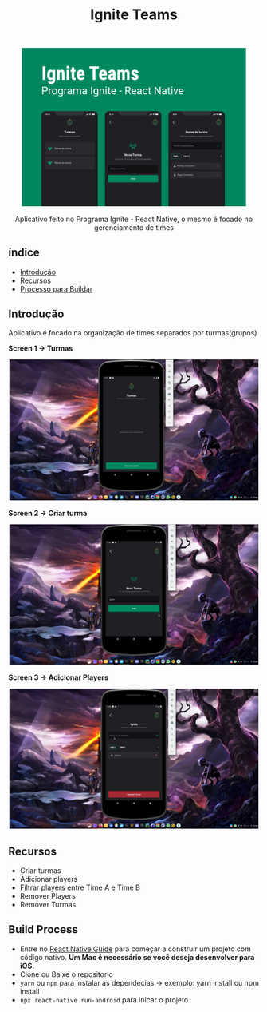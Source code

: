 
<h1 align="center"> Ignite Teams </h1> <br>
<p align="center">
    <img alt="CompassFlix" title="CompassFlix" src="./readme-assets/Capa.png" width="450">
  </a>
</p>

<p align="center">
  Aplicativo feito no Programa Ignite - React Native,
  o mesmo é focado no gerenciamento de times
</p>

## índice

- [Introdução](#introdução)
- [Recursos](#Recursos)
- [Processo para Buildar](#build-process)

<!-- END doctoc generated TOC please keep comment here to allow auto update -->

## Introdução

<!-- [![Build Status](https://travis-ci.org/gitpoint/git-point-site.svg?branch=master&status=passed)](https://travis-ci.org/gitpoint/git-point-site.svg?branch=master) -->


Aplicativo é focado na organização de times separados por turmas(grupos)

**Screen 1 -> Turmas**

<p align="center">
  <img src = "./readme-assets/turmas.png" width=500>
</p>

**Screen 2 -> Criar turma**

<p align="center">
  <img src = "./readme-assets/criar-turmas.png" width=500>
</p>

**Screen 3 -> Adicionar Players**

<p align="center">
  <img src = "./readme-assets/players.png" width=500>
</p>

## Recursos

* Criar turmas
* Adicionar players
* Filtrar players entre Time A e Time B 
* Remover Players
* Remover Turmas
## Build Process

- Entre no [React Native Guide](https://reactnative.dev/docs/environment-setup) para começar a construir um projeto com código nativo. **Um Mac é necessário se você deseja desenvolver para iOS.**
- Clone ou Baixe o repositorio
- `yarn` ou `npm` para instalar as dependecias -> exemplo: yarn install ou npm install
- `npx react-native run-android` para inicar o projeto 


